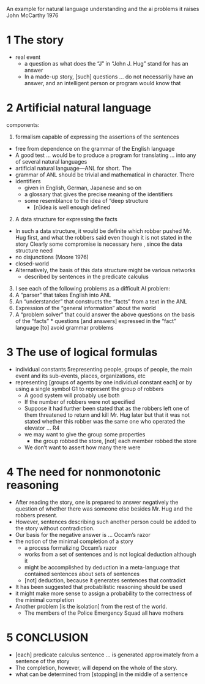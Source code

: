 An example for natural language understanding and the ai problems it raises
John McCarthy
1976

# 1 The story

* real event
  * a question as what does the “J” in “John J. Hug” stand for has an answer
  * In a made-up story, [such] questions ... do not necessarily have an answer,
    and an intelligent person or program would know that

# 2 Artificial natural language

components:
1. formalism capable of expressing the assertions of the sentences
  * free from dependence on the grammar of the English language
  * A good test ... would be to produce a program for translating ... into any
    of several natural languages
  * artificial natural language—ANL for short.  The
  * grammar of ANL should be trivial and mathematical in character.  There
  * identifiers
    * given in English, German, Japanese and so on
    * a glossary that gives the precise meaning of the identifiers
    * some resemblance to the idea of “deep structure
      * [n]idea is well enough defined
2. A data structure for expressing the facts
  * In such a data structure, it would be definite which robber pushed Mr. Hug
    first, and what the robbers said even though it is not stated in the story
    Clearly some compromise is necessary here
    , since the data structure need
  * no disjunctions (Moore 1976)
  * closed-world
  * Alternatively, the basis of this data structure might be various networks
    * described by sentences in the predicate calculus
3. I see each of the following problems as a difficult AI problem:
  1. A “parser” that takes English into ANL
  1. An “understander” that constructs the “facts” from a text in the ANL
  1. Expression of the “general information” about the world
  1. A “problem solver” that could answer the above questions
    on the basis of the “facts”
    * questions [and answers] expressed in the “fact” language
      [to] avoid grammar problems

# 3 The use of logical formulas

* individual constants 5representing people, groups of people, the main event
  and its sub-events, places, organizations, etc
* representing [groups of agents by one individual constant each] or
  by using a single symbol G1 to represent the group of robbers
  * A good system will probably use both
  * If the number of robbers were not specified
  * Suppose it had further been stated that as the robbers left one of them
    threatened to return and kill Mr. Hug later but that it was not stated
    whether this robber was the same one who operated the elevator ... R4
  * we may want to give the group some properties
    * the group robbed the store, [not] each member robbed the store
  * We don’t want to assert how many there were

# 4 The need for nonmonotonic reasoning

* After reading the story, one is prepared to answer negatively the question of
  whether there was someone else besides Mr. Hug and the robbers present.
* However, sentences describing such another person could be added to the story
  without contradiction.
* Our basis for the negative answer is ... Occam’s razor
* the notion of the minimal completion of a story
  * a process formalizing Occam’s razor
  * works from a set of sentences and is not logical deduction although it
  * might be accomplished by deduction in a meta-language that contained
    sentences about sets of sentences
  * [not] deduction, because it generates sentences that contradict
* It has been suggested that probabilistic reasoning should be used
* it might make more sense to assign a probability to the correctness of the
  minimal completion
* Another problem [is the isolation] from the rest of the world.
  * The members of the Police Emergency Squad all have mothers

# 5 CONCLUSION

* [each] predicate calculus sentence ... is generated approximately from a
  sentence of the story
* The completion, however, will depend on the whole of the story.
* what can be determined from [stopping] in the middle of a sentence
